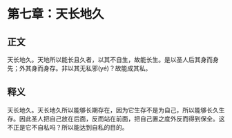 # 第七章：天长地久

## 正文
天长地久。天地所以能长且久者，以其不自生，故能长生。是以圣人后其身而身先；外其身而身存。非以其无私邪(yé)？故能成其私。

## 释义
天长地久。天长地久所以能够长期存在，因为它生存不是为自己，所以能够长久生存。因此圣人把自己放在后面，反而站在前面，把自己置之度外反而得到保全。这不正是它不自私吗？所以能达到自私的目的。